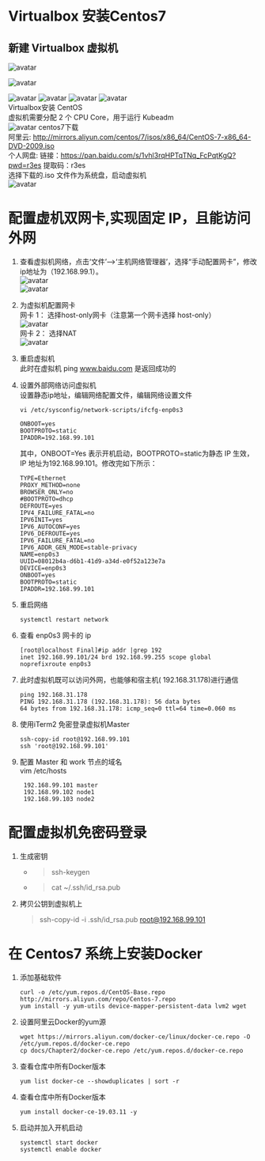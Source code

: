 # Virtualbox 安装Centos7
## 新建 Virtualbox 虚拟机
![avatar](./pictures/1.png)

![avatar](./pictures/2.jpg)

![avatar](./pictures/3.png)
![avatar](./pictures/4.jpg)
![avatar](./pictures/5.png)
![avatar](./pictures/6.jpg)  
Virtualbox安装 CentOS  
虚拟机需要分配 2 个 CPU Core，用于运行 Kubeadm  
![avatar](./pictures/7.jpg)
centos7下载  
阿里云: http://mirrors.aliyun.com/centos/7/isos/x86_64/CentOS-7-x86_64-DVD-2009.iso  
个人网盘: 链接：https://pan.baidu.com/s/1vhl3rqHPTqTNq_FcPqtKgQ?pwd=r3es
提取码：r3es  
选择下载的.iso 文件作为系统盘，启动虚拟机  
![avatar](./pictures/8.jpg)

# 配置虚机双网卡,实现固定 IP，且能访问外网  
1. 查看虚拟机网络，点击‘文件’—>‘主机网络管理器’，选择“手动配置网卡”，修改ip地址为（192.168.99.1）。  
  ![avatar](./pictures/9.jpg)  
  ![avatar](./pictures/10.jpg)  
2. 为虚拟机配置网卡  
  网卡 1： 选择host-only网卡（注意第一个网卡选择 host-only）  
  ![avatar](./pictures/11.jpg)      
  网卡 2： 选择NAT  
  ![avatar](./pictures/12.png)  
3. 重启虚拟机  
  此时在虚拟机 ping www.baidu.com 是返回成功的
4. 设置外部网络访问虚拟机  
  设置静态ip地址，编辑网络配置文件，编辑网络设置文件  
    ```shell
    vi /etc/sysconfig/network-scripts/ifcfg-enp0s3
    ```
    ```shell
    ONBOOT=yes
    BOOTPROTO=static
    IPADDR=192.168.99.101
    ```  
    其中，ONBOOT=Yes 表示开机启动，BOOTPROTO=static为静态 IP 生效，IP 地址为192.168.99.101。修改完如下所示：

    ```shell
    TYPE=Ethernet
    PROXY_METHOD=none
    BROWSER_ONLY=no
    #BOOTPROTO=dhcp
    DEFROUTE=yes
    IPV4_FAILURE_FATAL=no
    IPV6INIT=yes
    IPV6_AUTOCONF=yes
    IPV6_DEFROUTE=yes
    IPV6_FAILURE_FATAL=no
    IPV6_ADDR_GEN_MODE=stable-privacy
    NAME=enp0s3
    UUID=08012b4a-d6b1-41d9-a34d-e0f52a123e7a
    DEVICE=enp0s3
    ONBOOT=yes
    BOOTPROTO=static
    IPADDR=192.168.99.101
    ```
5. 重启网络  
    ```shell
    systemctl restart network
    ```
6. 查看 enp0s3 网卡的 ip  
    ```shell
    [root@localhost Final]#ip addr |grep 192
    inet 192.168.99.101/24 brd 192.168.99.255 scope global noprefixroute enp0s3
    ```
7. 此时虚拟机既可以访问外网，也能够和宿主机( 192.168.31.178)进行通信
    ```shell
    ping 192.168.31.178
    PING 192.168.31.178 (192.168.31.178): 56 data bytes
    64 bytes from 192.168.31.178: icmp_seq=0 ttl=64 time=0.060 ms
    ```
8. 使用iTerm2 免密登录虚拟机Master
    ```shell
    ssh-copy-id root@192.168.99.101
    ssh 'root@192.168.99.101'
    ```
9. 配置 Master 和 work 节点的域名  
    vim /etc/hosts
    ```shell
     192.168.99.101 master
     192.168.99.102 node1
     192.168.99.103 node2
    ```
# 配置虚拟机免密码登录
1. 生成密钥  
    - >  ssh-keygen
    - > cat ~/.ssh/id_rsa.pub
2. 拷贝公钥到虚拟机上
    > ssh-copy-id -i .ssh/id_rsa.pub  root@192.168.99.101
    
# 在 Centos7 系统上安装Docker
1. 添加基础软件
    ```shell
    curl -o /etc/yum.repos.d/CentOS-Base.repo http://mirrors.aliyun.com/repo/Centos-7.repo
    yum install -y yum-utils device-mapper-persistent-data lvm2 wget
    ```
2. 设置阿里云Docker的yum源
    ```shell
    wget https://mirrors.aliyun.com/docker-ce/linux/docker-ce.repo -O /etc/yum.repos.d/docker-ce.repo
    cp docs/Chapter2/docker-ce.repo /etc/yum.repos.d/docker-ce.repo
    ```
3. 查看仓库中所有Docker版本
    ```shell
    yum list docker-ce --showduplicates | sort -r
    ```
4. 查看仓库中所有Docker版本
    ```shell
    yum install docker-ce-19.03.11 -y
    ```
5. 启动并加入开机启动
    ```shell
    systemctl start docker
    systemctl enable docker
    ```
